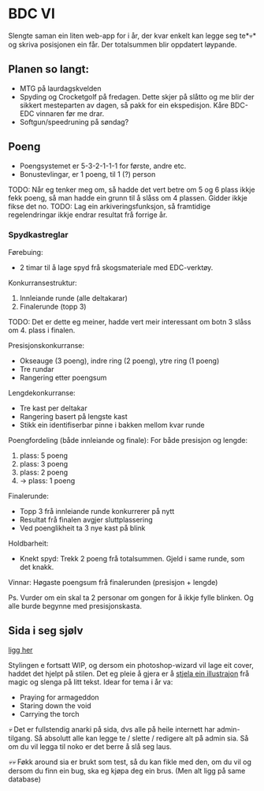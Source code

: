 # BDC VI
Slengte saman ein liten web-app for i år, der kvar enkelt kan legge seg te*💀* og skriva posisjonen ein får. Der totalsummen blir oppdatert løypande.

## Planen so langt:
* MTG på laurdagskvelden
* Spyding og Crocketgolf på fredagen. Dette skjer på slåtto og me blir der sikkert mesteparten av dagen, så pakk for ein ekspedisjon. Kåre BDC-EDC vinnaren før me drar. 
* Softgun/speedruning på søndag? 

## Poeng
- Poengsystemet er 5-3-2-1-1-1 for første, andre etc.
- Bonustevlingar, er 1 poeng, til 1 (?) person

TODO: Når eg tenker meg om, så hadde det vert betre om 5 og 6 plass ikkje fekk poeng, så man hadde ein grunn til å slåss om 4 plassen. Gidder ikkje fikse det no.
TODO: Lag ein arkiveringsfunksjon, så framtidige regelendringar ikkje endrar resultat frå forrige år. 

### Spydkastreglar

Førebuing:
- 2 timar til å lage spyd frå skogsmateriale med EDC-verktøy.

Konkurransestruktur:
1. Innleiande runde (alle deltakarar)
2. Finalerunde (topp 3)

TODO: Det er dette eg meiner, hadde vert meir interessant om botn 3 slåss om 4. plass i finalen.

Presisjonskonkurranse:
- Okseauge (3 poeng), indre ring (2 poeng), ytre ring (1 poeng)
- Tre rundar
- Rangering etter poengsum

Lengdekonkurranse:
- Tre kast per deltakar
- Rangering basert på lengste kast
- Stikk ein identifiserbar pinne i bakken mellom kvar runde

Poengfordeling (både innleiande og finale):
For både presisjon og lengde:
1. plass: 5 poeng
2. plass: 3 poeng
3. plass: 2 poeng
4. -> plass: 1 poeng

Finalerunde:
- Topp 3 frå innleiande runde konkurrerer på nytt
- Resultat frå finalen avgjer sluttplassering
- Ved poenglikheit ta 3 nye kast på blink

Holdbarheit:
- Knekt spyd: Trekk 2 poeng frå totalsummen. Gjeld i same runde, som det knakk. 

Vinnar: Høgaste poengsum frå finalerunden (presisjon + lengde)

Ps. Vurder om ein skal ta 2 personar om gongen for å ikkje fylle blinken. Og alle burde begynne med presisjonskasta. 

## Sida i seg sjølv
[ligg her](https://github.com/Magnus-KF/bdc-react)


Stylingen e fortsatt WIP, og dersom ein photoshop-wizard vil lage eit cover, haddet det hjelpt på stilen. Det eg pleie å gjera er å [stjela ein illustrajon](https://docs.google.com/document/d/1hkQjtH5QyEFHKzkYmsOYdFyzt1QfGZ0jyeGUDDUZI6I/edit) frå magic og slenga på litt tekst.
Idear for tema i år va:
- Praying for armageddon 
- Staring down the void
- Carrying the torch

*💀* Det er fullstendig anarki på sida, dvs alle på heile internett har admin-tilgang. Så absolutt alle kan legge te / slette / redigere alt på admin sia. Så om du vil legga til noko er det berre å slå seg laus.

*💀💀* Føkk around sia er brukt som test, så du kan fikle med den, om du vil og dersom du finn ein bug, ska eg kjøpa deg ein brus. (Men alt ligg på same database)
